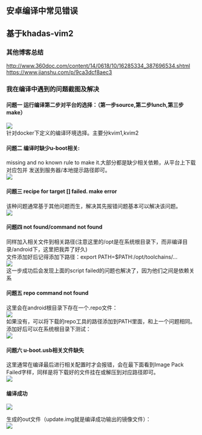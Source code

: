 ## 安卓编译中常见错误
## 基于khadas-vim2
### 其他博客总结
http://www.360doc.com/content/14/0618/10/16285334_387696534.shtml  
https://www.jianshu.com/p/9ca3dcf8aec3
### 我在编译中遇到的问题截图及解决
#### 问题一 运行编译第二步对平台的选择：（第一步source,第二步lunch,第三步make）  
![](https://github.com/gaoynui/Android_compile_error-solve/blob/master/pics/%E7%BC%96%E8%AF%91%E5%B9%B3%E5%8F%B0%E9%80%89%E9%A1%B9-Lunch.png)  
针对docker下定义的编译环境选择。主要分kvim1,kvim2  

#### 问题二 编译时缺少u-boot相关:  
missing and no known rule to make it.大部分都是缺少相关依赖，从平台上下载对应包并
发送到服务器/本地提示路径即可。  
![](https://github.com/gaoynui/Android_compile_error-solve/blob/master/pics/%E5%AE%89%E5%8D%93%E7%BC%96%E8%AF%91%E9%97%AE%E9%A2%98%E4%B8%80-u-boot.png)

#### 问题三 recipe for target [] failed. make error  
该种问题通常基于其他问题而生，解决其先报错问题基本可以解决该问题。  
![](https://github.com/gaoynui/Android_compile_error-solve/blob/master/pics/%E5%AE%89%E5%8D%93%E7%BC%96%E8%AF%91%E9%97%AE%E9%A2%98%E4%BA%8C.png)

#### 问题四 not found/command not found
同样加入相关文件到相关路径(注意这里的/opt是在系统根目录下，而非编译目录/android下，这里把我弄了好久)  
文件添加好后记得添加下路径：export PATH=$PATH:/opt/toolchains/...  
![](https://github.com/gaoynui/Android_compile_error-solve/blob/master/pics/%E7%BC%96%E8%AF%91%E9%94%99%E8%AF%AF%E4%B8%89.png)  
这一步成功后会发现上面的script failed的问题也解决了，因为他们之间是依赖关系

#### 问题五 repo command not found
这里会在android根目录下存在一个.repo文件：  
![](https://github.com/gaoynui/Android_compile_error-solve/blob/master/pics/android_repo.png)  
如果没有，可以将下载的repo工具的路径添加到PATH里面，和上一个问题相同。  
添加好后可以在系统根目录下测试：  
![](https://github.com/gaoynui/Android_compile_error-solve/blob/master/pics/repo_test.png)  

#### 问题六 u-boot.usb相关文件缺失
这里通常在编译最后进行相关配置时才会报错，会在最下面看到Image Pack Failed字样，同样是将下载好的文件挂在或解压到对应路径即可。  
![](https://github.com/gaoynui/Android_compile_error-solve/blob/master/pics/u-boot-bin-usb.png)  

#### 编译成功
![](https://github.com/gaoynui/Android_compile_error-solve/blob/master/pics/update_image.png)

生成的out文件（update.img就是编译成功输出的镜像文件）：  
![](https://github.com/gaoynui/Android_compile_error-solve/blob/master/pics/out_target_..._img.png)
